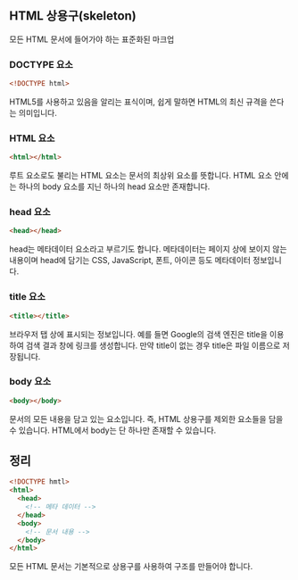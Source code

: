 ## HTML 상용구(skeleton)

모든 HTML 문서에 들어가야 하는 표준화된 마크업

### DOCTYPE 요소

```html
<!DOCTYPE html>
```

HTML5를 사용하고 있음을 알리는 표식이며, 쉽게 말하면 HTML의 최신 규격을 쓴다는 의미입니다.

### HTML 요소

```html
<html></html>
```

루트 요소로도 불리는 HTML 요소는 문서의 최상위 요소를 뜻합니다. HTML 요소 안에는 하나의 body 요소를 지닌 하나의 head 요소만 존재합니다.

### head 요소

```html
<head></head>
```

head는 메타데이터 요소라고 부르기도 합니다. 메타데이터는 페이지 상에 보이지 않는 내용이며 head에 담기는 CSS, JavaScript, 폰트, 아이콘 등도 메타데이터 정보입니다.

### title 요소

```html
<title></title>
```

브라우저 탭 상에 표시되는 정보입니다. 예를 들면 Google의 검색 엔진은 title을 이용하여 검색 결과 창에 링크를 생성합니다. 만약 title이 없는 경우 title은 파일 이름으로 저장됩니다.

### body 요소

```html
<body></body>
```

문서의 모든 내용을 담고 있는 요소입니다. 즉, HTML 상용구를 제외한 요소들을 담을 수 있습니다. HTML에서 body는 단 하나만 존재할 수 있습니다.

## 정리

```html
<!DOCTYPE hmtl>
<html>
  <head>
    <!-- 메타 데이터 -->
  </head>
  <body>
    <!-- 문서 내용 -->
  </body>
</html>
```

모든 HTML 문서는 기본적으로 상용구를 사용하여 구조를 만들어야 합니다.
